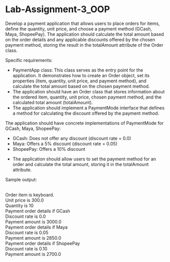 # Lab-Assignment-3_OOP

Develop a payment application that allows users to place orders for items, define the quantity, unit price, and choose a payment method (GCash, Maya, ShopeePay). 
The application should calculate the total amount based on the order details and any applicable discounts offered by the chosen payment method,
storing the result in the totalAmount attribute of the Order class.

Specific requirements:
* PaymentApp class: This class serves as the entry point for the application. It demonstrates how to create an Order object, set its properties 
(item, quantity, unit price, and payment method), and calculate the total amount based on the chosen payment method.
* The application should have an Order class that stores information about the ordered item, quantity, unit price, chosen payment method, and the calculated total amount (totalAmount).
* The application should implement a PaymentMode interface that defines a method for calculating the discount offered by the payment method.
  
The application should have concrete implementations of PaymentMode for GCash, Maya, ShopeePay:
  - GCash: Does not offer any discount (discount rate = 0.0)
  - Maya: Offers a 5% discount (discount rate = 0.05)
  - ShopeePay: Offers a 10% discount
  
* The application should allow users to set the payment method for an order and calculate the total amount, storing it in the totalAmount attribute.


Sample output:

<br>Order item is keyboard.
<br>Unit price is 300.0
<br>Quantity is 10
<br>Payment order details  if GCash
<br>Discount rate is 0.0
<br>Payment amount is 3000.0
<br>Payment order details if Maya
<br>Discount rate is 0.05
<br>Payment amount is 2850.0
<br>Payment order details if ShopeePay
<br>Discount rate is 0.10
<br>Payment amount is 2700.0
